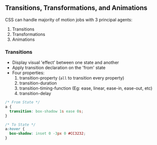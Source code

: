 ## Transitions, Transformations, and Animations

CSS can handle majority of motion jobs with 3 principal agents:
1. Transitions
2. Transformations
3. Animations

### Transitions
-  Display visual 'effect' between one state and another
- Apply transition declaration on the 'from' state
- Four properties:
  1. transition-property (`all` to transition every property)
  2. transition-duration
  3. transition-timing-function (Eg: ease, linear, ease-in, ease-out, etc)
  4. transition-delay

```css
/* From State */
a {
  transition: box-shadow 1s ease 0s;
}

/* To State */
a:hover {
  box-shadow: inset 0 -3px 0 #CC3232;
}
```
